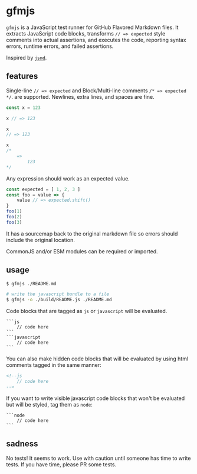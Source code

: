 # gfmjs

`gfmjs` is a JavaScript test runner for GitHub Flavored Markdown files. It extracts JavaScript code blocks, transforms `// => expected` style comments into actual assertions, and executes the code, reporting syntax errors, runtime errors, and failed assertions.

Inspired by [`jsmd`](https://github.com/vesln/jsmd).

## features

Single-line `// => expected` and Block/Multi-line comments `/* => expected */`. are supported.
Newlines, extra lines, and spaces are fine.

```js
const x = 123

x // => 123

x
// => 123

x
/*
	=>
		123
*/
```

Any expression should work as an expected value.

```js
const expected = [ 1, 2, 3 ]
const foo = value => {
	value // => expected.shift()
}
foo(1)
foo(2)
foo(3)
```

It has a sourcemap back to the original markdown file so errors should include the original location.

CommonJS and/or ESM modules can be required or imported.

## usage

```sh
$ gfmjs ./README.md
```

```sh
# write the javascript bundle to a file
$ gfmjs -o ./build/README.js ./README.md
```

Code blocks that are tagged as `js` or `javascript` will be evaluated.

	```js
		// code here
	```
	```javascript
		// code here
	```

You can also make hidden code blocks that will be evaluated by using html comments tagged in the same manner:
```html
<!--js
	// code here
-->
```

If you want to write visible javascript code blocks that won't be evaluated but will be styled, tag them as `node`:

	```node
		// code here
	```

## sadness

No tests! It seems to work. Use with caution until someone has time to write tests. If you have time, please PR some tests.
